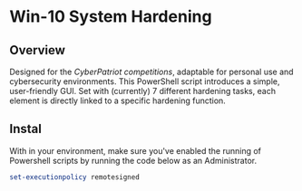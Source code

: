 # Win-10 System Hardening

## Overview
Designed for the *CyberPatriot competitions*, adaptable for personal use and cybersecurity environments. This PowerShell script introduces a simple, user-friendly GUI. Set with (currently) 7 different hardening tasks, each element is directly linked to a specific hardening function. 

## Instal
With in your environment, make sure you've enabled the running of Powershell scripts by running the code below as an Administrator. 
```Powershell
set-executionpolicy remotesigned
```

